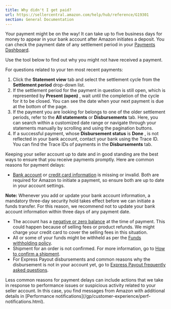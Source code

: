 ```yaml
---
title: Why didn't I get paid?
url: https://sellercentral.amazon.com/help/hub/reference/G19301
section: General Documentation
---
```


Your payment might be on the way! It can take up to five business days for
money to appear in your bank account after Amazon initiates a deposit. You can
check the payment date of any settlement period in your [Payments
Dashboard](/gp/payments-account/settlement-summary.html/).

Use the tool below to find out why you might not have received a payment.

For questions related to your ten most recent payments:  

  1. Click the **Statement view** tab and select the settlement cycle from the **Settlement period** drop-down list.
  2. If the settlement period for the payment in question is still open, which is represented by **Present (open)** , wait until the completion of the cycle for it to be closed. You can see the date when your next payment is due at the bottom of the page.
  3. If the payment you are looking for belongs to one of the older settlement periods, refer to the **All statements** or **Disbursements** tab. Here, you can search within a customized date range or navigate through your statements manually by scrolling and using the pagination buttons.
  4. If a successful payment, whose **Disbursement status** is **Done** , is not reflected in your bank account, contact your bank using the Trace ID. You can find the Trace IDs of payments in the **Disbursements** tab.

Keeping your seller account up to date and in good standing are the best ways
to ensure that you receive payments promptly. Here are common reasons for
payment delays:

  * [Bank account](/sw/AccountInfo/DepositMethodView/step/DepositMethodView?ref_=macs_aidepvw_cont_acinfohm&) or [credit card information](/sw/AccountInfo/ChargeMethod/step/View?ref_=macs_aichrgvw_cont_acinfohm) is missing or invalid. Both are required for Amazon to initiate a payment, so ensure both are up to date in your account settings.

**Note:** Whenever you add or update your bank account information, a
mandatory three-day security hold takes effect before we can initiate a funds
transfer. For this reason, we recommend not to update your bank account
information within three days of any payment date.

  * The account has a [negative or zero balance](/gp/help/G16261) at the time of payment. This could happen because of selling fees or product refunds. We might charge your credit card to cover the selling fees in this situation.
  * All or some of your funds might be withheld as per the [Funds withholding policy](/gp/help/G9RA9LYBJ3QP27M6).
  * Shipment for an order is not confirmed. For more information, go to [How to confirm a shipment](https://sellercentral.amazon.com/gp/help/200197960).
  * For Express Payout disbursements and common reasons why the disbursement is not in your account yet, go to [Express Payout frequently asked questions](https://sellercentral.amazon.com/help/hub/reference/GA24UN79VBPKXZXX).

Less common reasons for payment delays can include actions that we take in
response to performance issues or suspicious activity related to your seller
account. In this case, you find messages from Amazon with additional details
in [Performance notifications](/gp/customer-experience/perf-
notifications.html).

